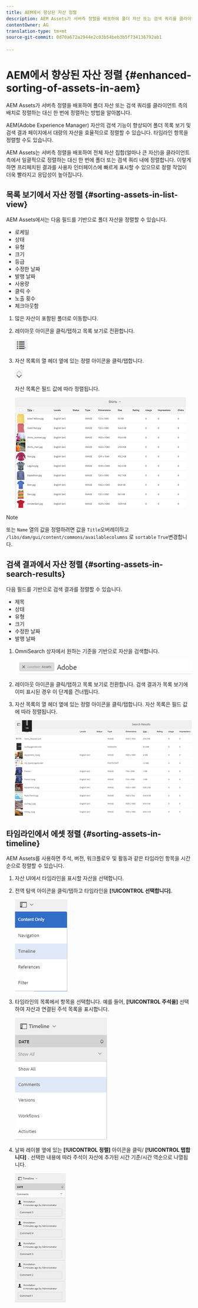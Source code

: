 ```yaml
---
title: AEM에서 향상된 자산 정렬
description: AEM Assets가 서버측 정렬을 배포하여 폴더 자산 또는 검색 쿼리를 클라이언트 측의 배치로 정렬하는 대신 한 번에 정렬하는 방법을 알아봅니다.
contentOwner: AG
translation-type: tm+mt
source-git-commit: 0d70a672a2944e2c03b54beb3b5f734136792ab1

---
```



# AEM에서 향상된 자산 정렬 {#enhanced-sorting-of-assets-in-aem}

AEM Assets가 서버측 정렬을 배포하여 폴더 자산 또는 검색 쿼리를 클라이언트 측의 배치로 정렬하는 대신 한 번에 정렬하는 방법을 알아봅니다.

AEM(Adobe Experience Manager) 자산의 검색 기능이 향상되어 폴더 목록 보기 및 검색 결과 페이지에서 대량의 자산을 효율적으로 정렬할 수 있습니다. 타임라인 항목을 정렬할 수도 있습니다.

AEM Assets는 서버측 정렬을 배포하여 전체 자산 집합(얼마나 큰 자산)을 클라이언트 측에서 일괄적으로 정렬하는 대신 한 번에 폴더 또는 검색 쿼리 내에 정렬합니다. 이렇게 하면 프리페치된 결과를 사용자 인터페이스에 빠르게 표시할 수 있으므로 정렬 작업이 더욱 빨라지고 응답성이 높아집니다.

## 목록 보기에서 자산 정렬 {#sorting-assets-in-list-view}

AEM Assets에서는 다음 필드를 기반으로 폴더 자산을 정렬할 수 있습니다.

* 로케일
* 상태
* 유형
* 크기
* 등급
* 수정한 날짜
* 발행 날짜
* 사용량
* 클릭 수
* 노출 횟수
* 체크아웃함

1. 많은 자산이 포함된 폴더로 이동합니다.
1. 레이아웃 아이콘을 클릭/탭하고 목록 보기로 전환합니다.

   ![chlimage_1-394](assets/chlimage_1-394.png)

1. 자산 목록의 열 헤더 옆에 있는 정렬 아이콘을 클릭/탭합니다.

   ![chlimage_1-395](assets/chlimage_1-395.png)

   자산 목록은 필드 값에 따라 정렬됩니다.

   ![chlimage_1-396](assets/chlimage_1-396.png)

>[!NOTE]
>
>또는 `Name` 열의 값을 정렬하려면 값을 `Title`오버레이하고 `/libs/dam/gui/content/commons/availablecolumns` 로 `sortable` `True`변경합니다.

## 검색 결과에서 자산 정렬 {#sorting-assets-in-search-results}

다음 필드를 기반으로 검색 결과를 정렬할 수 있습니다.

* 제목
* 상태
* 유형
* 크기
* 수정한 날짜
* 발행 날짜

1. OmniSearch 상자에서 원하는 기준을 기반으로 자산을 검색합니다.

   ![chlimage_1-397](assets/chlimage_1-397.png)

1. 레이아웃 아이콘을 클릭/탭하고 목록 보기로 전환합니다. 검색 결과가 목록 보기에 이미 표시된 경우 이 단계를 건너뜁니다.
1. 자산 목록의 열 헤더 옆에 있는 정렬 아이콘을 클릭/탭합니다. 자산 목록은 필드 값에 따라 정렬됩니다.

   ![chlimage_1-398](assets/chlimage_1-398.png)

## 타임라인에서 에셋 정렬 {#sorting-assets-in-timeline}

AEM Assets를 사용하면 주석, 버전, 워크플로우 및 활동과 같은 타임라인 항목을 시간순으로 정렬할 수 있습니다.

1. 자산 UI에서 타임라인을 표시할 자산을 선택합니다.
1. 전역 탐색 아이콘을 클릭/탭하고 타임라인을 **[!UICONTROL 선택합니다]**.

   ![chlimage_1-399](assets/chlimage_1-399.png)

1. 타임라인의 목록에서 항목을 선택합니다. 예를 들어, **[!UICONTROL 주석을]** 선택하여 자산과 연결된 주석 목록을 표시합니다.

   ![chlimage_1-400](assets/chlimage_1-400.png)

1. 날짜 레이블 옆에 있는 **[!UICONTROL 정렬]** 아이콘을 클릭/ **[!UICONTROL 탭합니다]** . 선택한 내용에 따라 주석이 자산에 추가된 시간 기준/시간 역순으로 나열됩니다.

   ![chlimage_1-401](assets/chlimage_1-401.png)

